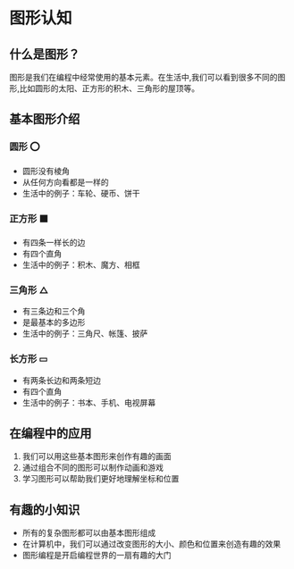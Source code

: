 # 图形认知

## 什么是图形？
图形是我们在编程中经常使用的基本元素。在生活中,我们可以看到很多不同的图形,比如圆形的太阳、正方形的积木、三角形的屋顶等。

## 基本图形介绍
### 圆形 ⭕
- 圆形没有棱角
- 从任何方向看都是一样的
- 生活中的例子：车轮、硬币、饼干

### 正方形 ⬛
- 有四条一样长的边
- 有四个直角
- 生活中的例子：积木、魔方、相框

### 三角形 △
- 有三条边和三个角
- 是最基本的多边形
- 生活中的例子：三角尺、帐篷、披萨

### 长方形 ▭
- 有两条长边和两条短边
- 有四个直角
- 生活中的例子：书本、手机、电视屏幕

## 在编程中的应用
1. 我们可以用这些基本图形来创作有趣的画面
2. 通过组合不同的图形可以制作动画和游戏
3. 学习图形可以帮助我们更好地理解坐标和位置

## 有趣的小知识
- 所有的复杂图形都可以由基本图形组成
- 在计算机中，我们可以通过改变图形的大小、颜色和位置来创造有趣的效果
- 图形编程是开启编程世界的一扇有趣的大门


